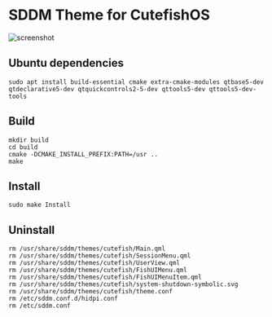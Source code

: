 # SDDM Theme for CutefishOS

![screenshot](screenshot.png)

## Ubuntu dependencies

```shell
sudo apt install build-essential cmake extra-cmake-modules qtbase5-dev qtdeclarative5-dev qtquickcontrols2-5-dev qttools5-dev qttools5-dev-tools
```
## Build

```shell
mkdir build
cd build
cmake -DCMAKE_INSTALL_PREFIX:PATH=/usr ..
make
```

## Install

```shell
sudo make Install
```

## Uninstall

```shell
rm /usr/share/sddm/themes/cutefish/Main.qml
rm /usr/share/sddm/themes/cutefish/SessionMenu.qml
rm /usr/share/sddm/themes/cutefish/UserView.qml
rm /usr/share/sddm/themes/cutefish/FishUIMenu.qml
rm /usr/share/sddm/themes/cutefish/FishUIMenuItem.qml
rm /usr/share/sddm/themes/cutefish/system-shutdown-symbolic.svg
rm /usr/share/sddm/themes/cutefish/theme.conf
rm /etc/sddm.conf.d/hidpi.conf
rm /etc/sddm.conf
```
